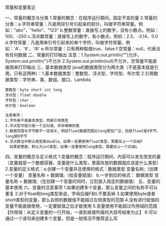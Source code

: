 常量和变量笔记



一、常量的概念与分类
    1.常量的概念：在程序运行期间，固定不变的量
    2.常量的分类：a.字符串常量：凡是用双引号引起来的部分，叫做字符串常量。例如："abc"、"hello"、"123"
                 b.整数常量：直接写上的数字，没有小数点。例如：100、-250
                 c.浮点数常量：直接写上的数字，有小数点。例如：2.5、-3.14、0.0
                 d.字符常量：凡是用单引号引起来的单个字符，叫做字符常量。例如：'A'、'9'、'中'
                 e.布尔常量：只有两种取值true、false
                 f.空常量：null，代表没有任何数据
二、常量的打印输出
    注意：1.System.out.println("")允许，System.out.println('')不允许
          2.System.out.println(null)不允许，空常量不能直接用来打印输出
三、基本数据类型
    java的数据类型分为两大类（不是基本就是引用，只有这两种）：1.基本数据类型：整数型、浮点型、字符型、布尔型
                                                         2.引用数据类型：字符串、类、数组、接口、Lambda

    整数型：byte short int long
    浮点型：float double
    字符型：char
    布尔型：boolean

    注意事项：
    1.字符串不是基本类型，而是引用类型
    2.浮点型可能只是一个近似值，并非精确的值
    3.数据范围与字节数不一定相关，例如float数据范围比long更加广泛，但是float是4字节，long是8字节
    4.浮点数当中默认类型是double，如果一定要使用float类型，需要加上一个后缀F
      如果是整数，默认为int类型，如果一定要使用long类型，需要加上一个后缀L
四、变量的概念与定义格式
    1.变量的概念：程序运行期间，内容可以发生改变的量（变量就是一个数据容器，变量是什么类型，里面存放的数据就应该是什么类型）
    2.变量的定义格式：a.创建一个变量并且使用的格式：数据类型 变量名称;（创建一个变量）
                                                变量名称 = 数据值;（给变量赋值）
                     b.一步到位的格式： 数据类型 变量名称 = 数据值;（在创建一个变量的同时，立刻放入指定的数据值）
五、变量的基本使用
六、变量的注意事项
    1.如果创建多个变量，那么变量之间的名称不可以重复
    2.对于float和long类型来说，字母后缀F和L不要丢掉
    3.如果使用byte或者short类型的变量，那么右侧的数据值不能超过左侧类型的范围
    4.没有进行赋值的变量不能直接使用，一定要赋值之后才能使用
    5.变量使用不能超过作用域的范围【作用域：从定义变量的一行开始，一直到直接所属的大括号结束为止】
    6.可以通过一个语句来创建多个变量，但是一般情况不推荐这么写
    


